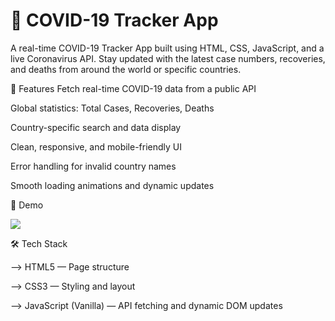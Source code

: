 <h1>🦠 COVID-19 Tracker App</h1>
A real-time COVID-19 Tracker App built using HTML, CSS, JavaScript, and a live Coronavirus API.
Stay updated with the latest case numbers, recoveries, and deaths from around the world or specific countries.

🚀 Features
Fetch real-time COVID-19 data from a public API

Global statistics: Total Cases, Recoveries, Deaths

Country-specific search and data display

Clean, responsive, and mobile-friendly UI

Error handling for invalid country names

Smooth loading animations and dynamic updates

🎥 Demo

<img src="output.gif">

🛠️ Tech Stack

--> HTML5 — Page structure

--> CSS3 — Styling and layout

--> JavaScript (Vanilla) — API fetching and dynamic DOM updates

